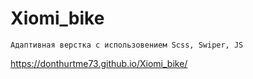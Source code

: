 # Xiomi_bike

```
Адаптивная верстка с использовением Scss, Swiper, JS

```

https://donthurtme73.github.io/Xiomi_bike/
